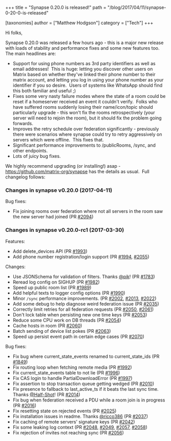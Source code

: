 +++
title = "Synapse 0.20.0 is released!"
path = "/blog/2017/04/11/synapse-0-20-0-is-released"

[taxonomies]
author = ["Matthew Hodgson"]
category = ["Tech"]
+++

Hi folks,

Synapse 0.20.0 was released a few hours ago - this is a major new release with loads of stability and performance fixes and some new features too. The main headlines are:
<ul>
 	<li>Support for using phone numbers as 3rd party identifiers as well as email addresses!  This is huge: letting you discover other users on Matrix based on whether they've linked their phone number to their matrix account, and letting you log in using your phone number as your identifier if you so desire.  Users of systems like WhatsApp should find this both familiar and useful ;)</li>
 	<li>Fixes some very nasty failure modes where the state of a room could be reset if a homeserver received an event it couldn't verify.  Folks who have suffered rooms suddenly losing their name/icon/topic should particularly upgrade - this won't fix the rooms retrospectively (your server will need to rejoin the room), but it should fix the problem going forwards.</li>
 	<li>Improves the retry schedule over federation significantly - previously there were scenarios where synapse could try to retry aggressively on servers which were offline.  This fixes that.</li>
 	<li>Significant performance improvements to /publicRooms, /sync, and other endpoints.</li>
 	<li>Lots of juicy bug fixes.</li>
</ul>
We highly recommend upgrading (or installing!) asap - <a href="https://github.com/matrix-org/synapse">https://github.com/matrix-org/synapse</a> has the details as usual.  Full changelog follows:

### Changes in synapse v0.20.0 (2017-04-11)

Bug fixes:
<ul>
 	<li>Fix joining rooms over federation where not all servers in the room saw the
new server had joined (PR <a class="issue-link js-issue-link ghh-issue-x tooltipstered" title="" href="https://github.com/matrix-org/synapse/pull/2094" data-url="https://github.com/matrix-org/synapse/issues/2094" data-id="218965094" data-error-text="Failed to load issue title" data-permission-text="Issue title is private">#2094</a>)</li>
</ul>

### Changes in synapse v0.20.0-rc1 (2017-03-30)

Features:
<ul>
 	<li>Add delete_devices API (PR <a class="issue-link js-issue-link ghh-issue-x tooltipstered" title="" href="https://github.com/matrix-org/synapse/pull/1993" data-url="https://github.com/matrix-org/synapse/issues/1993" data-id="213824583" data-error-text="Failed to load issue title" data-permission-text="Issue title is private">#1993</a>)</li>
 	<li>Add phone number registration/login support (PR <a class="issue-link js-issue-link ghh-issue-x tooltipstered" title="" href="https://github.com/matrix-org/synapse/pull/1994" data-url="https://github.com/matrix-org/synapse/issues/1994" data-id="213848637" data-error-text="Failed to load issue title" data-permission-text="Issue title is private">#1994</a>, <a class="issue-link js-issue-link ghh-issue-x tooltipstered" title="" href="https://github.com/matrix-org/synapse/pull/2055" data-url="https://github.com/matrix-org/synapse/issues/2055" data-id="216534040" data-error-text="Failed to load issue title" data-permission-text="Issue title is private">#2055</a>)</li>
</ul>
Changes:
<ul>
 	<li>Use JSONSchema for validation of filters. Thanks <a class="user-mention" href="https://github.com/pik"><span class="ghh-user-x tooltipstered" title="">@pik</span></a>! (PR <a class="issue-link js-issue-link ghh-issue-x tooltipstered" title="" href="https://github.com/matrix-org/synapse/pull/1783" data-url="https://github.com/matrix-org/synapse/issues/1783" data-id="199444033" data-error-text="Failed to load issue title" data-permission-text="Issue title is private">#1783</a>)</li>
 	<li>Reread log config on SIGHUP (PR <a class="issue-link js-issue-link ghh-issue-x tooltipstered" title="" href="https://github.com/matrix-org/synapse/pull/1982" data-url="https://github.com/matrix-org/synapse/issues/1982" data-id="213371227" data-error-text="Failed to load issue title" data-permission-text="Issue title is private">#1982</a>)</li>
 	<li>Speed up public room list (PR <a class="issue-link js-issue-link ghh-issue-x tooltipstered" title="" href="https://github.com/matrix-org/synapse/pull/1989" data-url="https://github.com/matrix-org/synapse/issues/1989" data-id="213745739" data-error-text="Failed to load issue title" data-permission-text="Issue title is private">#1989</a>)</li>
 	<li>Add helpful texts to logger config options (PR <a class="issue-link js-issue-link ghh-issue-x tooltipstered" title="" href="https://github.com/matrix-org/synapse/pull/1990" data-url="https://github.com/matrix-org/synapse/issues/1990" data-id="213753788" data-error-text="Failed to load issue title" data-permission-text="Issue title is private">#1990</a>)</li>
 	<li>Minor <code>/sync</code> performance improvements. (PR <a class="issue-link js-issue-link ghh-issue-x tooltipstered" title="" href="https://github.com/matrix-org/synapse/pull/2002" data-url="https://github.com/matrix-org/synapse/issues/2002" data-id="214132328" data-error-text="Failed to load issue title" data-permission-text="Issue title is private">#2002</a>, <a class="issue-link js-issue-link ghh-issue-x tooltipstered" title="" href="https://github.com/matrix-org/synapse/pull/2013" data-url="https://github.com/matrix-org/synapse/issues/2013" data-id="214406942" data-error-text="Failed to load issue title" data-permission-text="Issue title is private">#2013</a>, <a class="issue-link js-issue-link ghh-issue-x tooltipstered" title="" href="https://github.com/matrix-org/synapse/pull/2022" data-url="https://github.com/matrix-org/synapse/issues/2022" data-id="214680616" data-error-text="Failed to load issue title" data-permission-text="Issue title is private">#2022</a>)</li>
 	<li>Add some debug to help diagnose weird federation issue (PR <a class="issue-link js-issue-link ghh-issue-x tooltipstered" title="" href="https://github.com/matrix-org/synapse/pull/2035" data-url="https://github.com/matrix-org/synapse/issues/2035" data-id="215462812" data-error-text="Failed to load issue title" data-permission-text="Issue title is private">#2035</a>)</li>
 	<li>Correctly limit retries for all federation requests (PR <a class="issue-link js-issue-link ghh-issue-x tooltipstered" title="" href="https://github.com/matrix-org/synapse/pull/2050" data-url="https://github.com/matrix-org/synapse/issues/2050" data-id="216250274" data-error-text="Failed to load issue title" data-permission-text="Issue title is private">#2050</a>, <a class="issue-link js-issue-link ghh-issue-x tooltipstered" title="" href="https://github.com/matrix-org/synapse/pull/2061" data-url="https://github.com/matrix-org/synapse/issues/2061" data-id="216778245" data-error-text="Failed to load issue title" data-permission-text="Issue title is private">#2061</a>)</li>
 	<li>Don't lock table when persisting new one time keys (PR <a class="issue-link js-issue-link ghh-issue-x tooltipstered" title="" href="https://github.com/matrix-org/synapse/pull/2053" data-url="https://github.com/matrix-org/synapse/issues/2053" data-id="216424415" data-error-text="Failed to load issue title" data-permission-text="Issue title is private">#2053</a>)</li>
 	<li>Reduce some CPU work on DB threads (PR <a class="issue-link js-issue-link ghh-issue-x tooltipstered" title="" href="https://github.com/matrix-org/synapse/pull/2054" data-url="https://github.com/matrix-org/synapse/issues/2054" data-id="216518578" data-error-text="Failed to load issue title" data-permission-text="Issue title is private">#2054</a>)</li>
 	<li>Cache hosts in room (PR <a class="issue-link js-issue-link ghh-issue-x tooltipstered" title="" href="https://github.com/matrix-org/synapse/pull/2060" data-url="https://github.com/matrix-org/synapse/issues/2060" data-id="216759034" data-error-text="Failed to load issue title" data-permission-text="Issue title is private">#2060</a>)</li>
 	<li>Batch sending of device list pokes (PR <a class="issue-link js-issue-link ghh-issue-x tooltipstered" title="" href="https://github.com/matrix-org/synapse/pull/2063" data-url="https://github.com/matrix-org/synapse/issues/2063" data-id="216807144" data-error-text="Failed to load issue title" data-permission-text="Issue title is private">#2063</a>)</li>
 	<li>Speed up persist event path in certain edge cases (PR <a class="issue-link js-issue-link ghh-issue-x tooltipstered" title="" href="https://github.com/matrix-org/synapse/pull/2070" data-url="https://github.com/matrix-org/synapse/issues/2070" data-id="217311121" data-error-text="Failed to load issue title" data-permission-text="Issue title is private">#2070</a>)</li>
</ul>
Bug fixes:
<ul>
 	<li>Fix bug where current_state_events renamed to current_state_ids (PR <a class="issue-link js-issue-link ghh-issue-x tooltipstered" title="" href="https://github.com/matrix-org/synapse/pull/1849" data-url="https://github.com/matrix-org/synapse/issues/1849" data-id="202563705" data-error-text="Failed to load issue title" data-permission-text="Issue title is private">#1849</a>)</li>
 	<li>Fix routing loop when fetching remote media (PR <a class="issue-link js-issue-link ghh-issue-x tooltipstered" title="" href="https://github.com/matrix-org/synapse/pull/1992" data-url="https://github.com/matrix-org/synapse/issues/1992" data-id="213822848" data-error-text="Failed to load issue title" data-permission-text="Issue title is private">#1992</a>)</li>
 	<li>Fix current_state_events table to not lie (PR <a class="issue-link js-issue-link ghh-issue-x tooltipstered" title="" href="https://github.com/matrix-org/synapse/pull/1996" data-url="https://github.com/matrix-org/synapse/issues/1996" data-id="214035508" data-error-text="Failed to load issue title" data-permission-text="Issue title is private">#1996</a>)</li>
 	<li>Fix CAS login to handle PartialDownloadError (PR <a class="issue-link js-issue-link ghh-issue-x tooltipstered" title="" href="https://github.com/matrix-org/synapse/pull/1997" data-url="https://github.com/matrix-org/synapse/issues/1997" data-id="214074229" data-error-text="Failed to load issue title" data-permission-text="Issue title is private">#1997</a>)</li>
 	<li>Fix assertion to stop transaction queue getting wedged (PR <a class="issue-link js-issue-link ghh-issue-x tooltipstered" title="" href="https://github.com/matrix-org/synapse/pull/2010" data-url="https://github.com/matrix-org/synapse/issues/2010" data-id="214372154" data-error-text="Failed to load issue title" data-permission-text="Issue title is private">#2010</a>)</li>
 	<li>Fix presence to fallback to last_active_ts if it beats the last sync time.
Thanks <a class="user-mention" href="https://github.com/Half-Shot"><span class="ghh-user-x tooltipstered" title="">@Half-Shot</span></a>! (PR <a class="issue-link js-issue-link ghh-issue-x tooltipstered" title="Add fallback to last_active_ts if it beats the last sync time on a presence timeout." href="https://github.com/matrix-org/synapse/pull/2014" data-id="214424439" data-error-text="Failed to load issue title" data-permission-text="Issue title is private">#2014</a>)</li>
 	<li>Fix bug when federation received a PDU while a room join is in progress (PR
<a class="issue-link js-issue-link ghh-issue-x tooltipstered" title="" href="https://github.com/matrix-org/synapse/pull/2016" data-url="https://github.com/matrix-org/synapse/issues/2016" data-id="214476894" data-error-text="Failed to load issue title" data-permission-text="Issue title is private">#2016</a>)</li>
 	<li>Fix resetting state on rejected events (PR <a class="issue-link js-issue-link ghh-issue-x tooltipstered" title="" href="https://github.com/matrix-org/synapse/pull/2025" data-url="https://github.com/matrix-org/synapse/issues/2025" data-id="215024206" data-error-text="Failed to load issue title" data-permission-text="Issue title is private">#2025</a>)</li>
 	<li>Fix installation issues in readme. Thanks <a class="user-mention" href="https://github.com/ricco386"><span class="ghh-user-x tooltipstered" title="">@ricco386</span></a> (PR <a class="issue-link js-issue-link ghh-issue-x tooltipstered" title="" href="https://github.com/matrix-org/synapse/pull/2037" data-url="https://github.com/matrix-org/synapse/issues/2037" data-id="215522808" data-error-text="Failed to load issue title" data-permission-text="Issue title is private">#2037</a>)</li>
 	<li>Fix caching of remote servers' signature keys (PR <a class="issue-link js-issue-link ghh-issue-x tooltipstered" title="" href="https://github.com/matrix-org/synapse/pull/2042" data-url="https://github.com/matrix-org/synapse/issues/2042" data-id="216072789" data-error-text="Failed to load issue title" data-permission-text="Issue title is private">#2042</a>)</li>
 	<li>Fix some leaking log context (PR <a class="issue-link js-issue-link ghh-issue-x tooltipstered" title="" href="https://github.com/matrix-org/synapse/pull/2048" data-url="https://github.com/matrix-org/synapse/issues/2048" data-id="216246880" data-error-text="Failed to load issue title" data-permission-text="Issue title is private">#2048</a>, <a class="issue-link js-issue-link ghh-issue-x tooltipstered" title="Fix a couple of logcontext leaks" href="https://github.com/matrix-org/synapse/pull/2049" data-id="216247053" data-error-text="Failed to load issue title" data-permission-text="Issue title is private">#2049</a>, <a class="issue-link js-issue-link ghh-issue-x tooltipstered" title="" href="https://github.com/matrix-org/synapse/pull/2057" data-url="https://github.com/matrix-org/synapse/issues/2057" data-id="216590150" data-error-text="Failed to load issue title" data-permission-text="Issue title is private">#2057</a>, <a class="issue-link js-issue-link ghh-issue-x tooltipstered" title="" href="https://github.com/matrix-org/synapse/pull/2058" data-url="https://github.com/matrix-org/synapse/issues/2058" data-id="216594461" data-error-text="Failed to load issue title" data-permission-text="Issue title is private">#2058</a>)</li>
 	<li>Fix rejection of invites not reaching sync (PR <a class="issue-link js-issue-link ghh-issue-x tooltipstered" title="" href="https://github.com/matrix-org/synapse/pull/2056" data-url="https://github.com/matrix-org/synapse/issues/2056" data-id="216535804" data-error-text="Failed to load issue title" data-permission-text="Issue title is private">#2056</a>)</li>
</ul>
